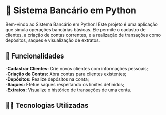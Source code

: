 # 💸 Sistema Bancário em Python
Bem-vindo ao Sistema Bancário em Python! Este projeto é uma aplicação que simula operações bancárias básicas. Ele permite o cadastro de clientes, a criação de contas correntes, e a realização de transações como depósitos, saques e visualização de extratos.
## :rocket: Funcionalidades
-**Cadastrar Clientes:** Crie novos clientes com informações pessoais;  
-**Criação de Contas:** Abra contas para clientes existentes;  
-**Depósitos:** Realize depósitos na conta;  
-**Saques:** Efetue saques respeitando os limites definidos;  
-**Extratos:** Visualize o histórico de transações de uma conta.
## :technologist: Tecnologias  Utilizadas
